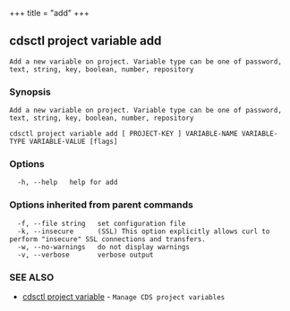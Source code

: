 +++
title = "add"
+++
## cdsctl project variable add

`Add a new variable on project. Variable type can be one of password, text, string, key, boolean, number, repository`

### Synopsis

`Add a new variable on project. Variable type can be one of password, text, string, key, boolean, number, repository`

```
cdsctl project variable add [ PROJECT-KEY ] VARIABLE-NAME VARIABLE-TYPE VARIABLE-VALUE [flags]
```

### Options

```
  -h, --help   help for add
```

### Options inherited from parent commands

```
  -f, --file string   set configuration file
  -k, --insecure      (SSL) This option explicitly allows curl to perform "insecure" SSL connections and transfers.
  -w, --no-warnings   do not display warnings
  -v, --verbose       verbose output
```

### SEE ALSO

* [cdsctl project variable](/manual/components/cdsctl/project/variable/)	 - `Manage CDS project variables`

